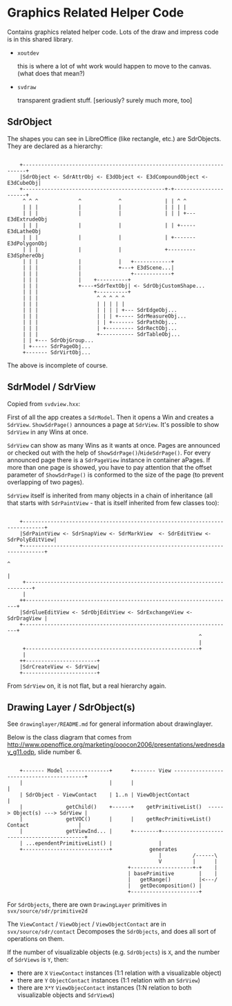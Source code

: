 # Graphics Related Helper Code

Contains graphics related helper code. Lots of the draw and impress code is in this shared library.

- `xoutdev`

    this is where a lot of wht work would happen to move to the canvas. (what does that mean?)

- `svdraw`

    transparent gradient stuff. [seriously? surely much more, too]

## SdrObject

The shapes you can see in LibreOffice (like rectangle, etc.) are SdrObjects.
They are declared as a hierarchy:

```ditaa

    +-----------------------------------------------------------------------+
    |SdrObject <- SdrAttrObj <- E3dObject <- E3dCompoundObject <- E3dCubeObj|
    +----------------------------------------------+-+----------------------+
     ^ ^ ^             ^            ^              | | ^ ^
     | | |             |            |              | | | |
     | | |             |            |              | | | +--- E3dExtrudeObj
     | | |             |            |              | | +----- E3dLatheObj
     | | |             |            |              | +------- E3dPolygonObj
     | | |             |            |              +--------- E3dSphereObj
     | | |             |            |   +------------+
     | | |             |            +---+ E3dScene...|
     | | |             |                +------------+
     | | |             |    +----------+
     | | |             +----+SdrTextObj| <- SdrObjCustomShape...
     | | |                  +----------+
     | | |                   ^ ^ ^ ^ ^
     | | |                   | | | | |
     | | |                   | | | | +--- SdrEdgeObj...
     | | |                   | | | +----- SdrMeasureObj...
     | | |                   | | +------- SdrPathObj...
     | | |                   | +--------- SdrRectObj...
     | | |                   +----------- SdrTableObj...
     | | +--- SdrObjGroup...
     | +----- SdrPageObj...
     +------- SdrVirtObj...
```

The above is incomplete of course.

## SdrModel / SdrView

Copied from `svdview.hxx`:

  First of all the app creates a `SdrModel`.
  Then it opens a Win and creates a `SdrView`.
  `ShowSdrPage()` announces a page at `SdrView`.
  It's possible to show `SdrView` in any Wins at once.

  `SdrView` can show as many Wins as it wants at once. Pages are announced
  or checked out with the help of `ShowSdrPage()`/`HideSdrPage()`. For every announced
  page there is a `SdrPageView` instance in container aPages. If more than one page
  is showed, you have to pay attention that the offset parameter of `ShowSdrPage()`
  is conformed to the size of the page (to prevent overlapping of two pages).

`SdrView` itself is inherited from many objects in a chain of inheritance (all
that starts with `SdrPaintView` - that is itself inherited from few classes
too):

```ditaa

    +-----------------------------------------------------------------------------+  
    |SdrPaintView <- SdrSnapView <- SdrMarkView  <- SdrEditView <- SdrPolyEditView|
    +-----------------------------------------------------------------------------+
                                                                              ^
                                                                              |
     +------------------------------------------------------------------------+
     |
    ++-------------------------------------------------------------------+    
    |SdrGlueEditView <- SdrObjEditView <- SdrExchangeView <- SdrDragView |
    +--------------------------------------------------------------------+
                                                              ^
                                                              |
     +--------------------------------------------------------+
     |
    ++-----------------------+
    |SdrCreateView <- SdrView|
    +------------------------+

```

From `SdrView` on, it is not flat, but a real hierarchy again.

## Drawing Layer / SdrObject(s)

See `drawinglayer/README.md` for general information about drawinglayer.

Below is the class diagram that comes from
<http://www.openoffice.org/marketing/ooocon2006/presentations/wednesday_g11.odp>,
slide number 6.

```ditaa

    +------- Model --------------+      +------- View -----------------------------------------+
    |                            |      |                                                      |
    | SdrObject - ViewContact    | 1..n | ViewObjectContact                                    |
    |              getChild()    +------+    getPrimitiveList()  -----> Object(s) ---> SdrView |
    |              getVOC()      |      |    getRecPrimitiveList()      Contact                |
    |              getViewInd... |      +--------+---------------------------------------------+
    | ...ependentPrimitiveList() |               |
    +----------------------------+            generates
                                                 |          /------\
                                                 V          |      |
                                       +--------------------+-+    |
                                       | basePrimitive        |    |
                                       |   getRange()         |<---/
                                       |   getDecomposition() |
                                       +----------------------+
```

For `SdrObjects`, there are own `DrawingLayer` primitives in
`svx/source/sdr/primitive2d`

The `ViewContact` / `ViewObject` / `ViewObjectContact` are in `svx/source/sdr/contact`
Decomposes the `SdrObjects`, and does all sort of operations on them.

If the number of visualizable objects (e.g. `SdrObjects`) is `X`, and the number of
`SdrViews` is `Y`, then:

- there are `X` `ViewContact` instances (1:1 relation with a visualizable object)
- there are `Y` `ObjectContact` instances (1:1 relation with an `SdrView`)
- there are `X*Y` `ViewObjecContact` instances (1:N relation to both
  visualizable objects and `SdrView`s)

